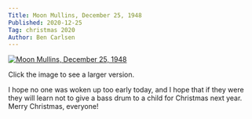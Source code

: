 ```yaml
---
Title: Moon Mullins, December 25, 1948
Published: 2020-12-25
Tag: christmas 2020
Author: Ben Carlsen
---
```


[![Moon Mullins, December 25, 1948](http://blog.arkholt.com/media/decstrips2020/25-moon-mullins_Sat__Dec_25__1948_.jpg)](http://blog.arkholt.com/media/decstrips2020/25-moon-mullins_Sat__Dec_25__1948_.jpg)

Click the image to see a larger version.

I hope no one was woken up too early today, and I hope that if they were they will learn not to give a bass drum to a child for Christmas next year. Merry Christmas, everyone!
